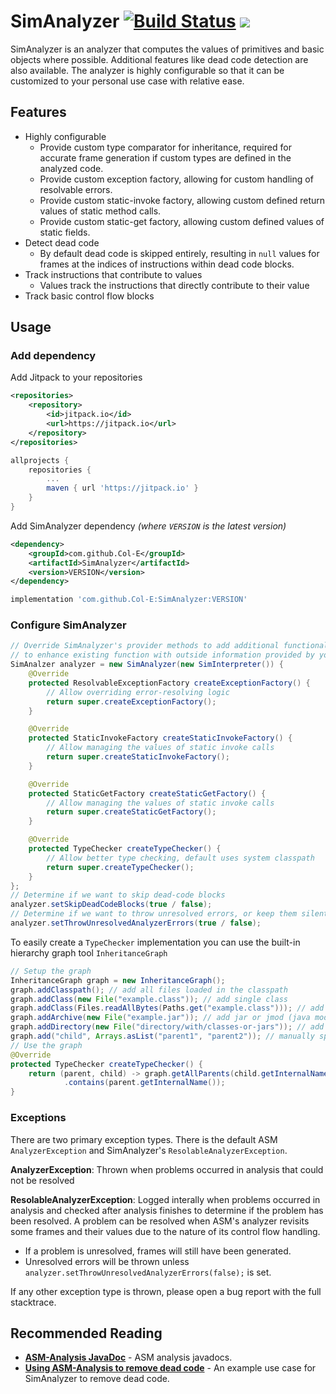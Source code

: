 # SimAnalyzer [![Build Status](https://cloud.drone.io/api/badges/Col-E/SimAnalyzer/status.svg)](https://cloud.drone.io/Col-E/SimAnalyzer) [![](https://jitpack.io/v/Col-E/SimAnalyzer.svg)](https://jitpack.io/#Col-E/SimAnalyzer)

SimAnalyzer is an analyzer that computes the values of primitives and basic objects where possible.
Additional features like dead code detection are also available. 
The analyzer is highly configurable so that it can be customized to your personal use case with relative ease.

## Features

* Highly configurable
    * Provide custom type comparator for inheritance, required for accurate frame generation if custom types are defined in the analyzed code.
    * Provide custom exception factory, allowing for custom handling of resolvable errors.
    * Provide custom static-invoke factory, allowing custom defined return values of static method calls.
    * Provide custom static-get factory, allowing custom defined values of static fields.
* Detect dead code
    * By default dead code is skipped entirely, resulting in `null` values for frames at the indices of instructions within dead code blocks.
* Track instructions that contribute to values
    * Values track the instructions that directly contribute to their value
* Track basic control flow blocks

## Usage

### Add dependency

Add Jitpack to your repositories
```xml
<repositories>
    <repository>
        <id>jitpack.io</id>
        <url>https://jitpack.io</url>
    </repository>
</repositories>
```
```groovy
allprojects {
    repositories {
        ...
        maven { url 'https://jitpack.io' }
    }
}
```
Add SimAnalyzer dependency _(where `VERSION` is the latest version)_
```xml
<dependency>
    <groupId>com.github.Col-E</groupId>
    <artifactId>SimAnalyzer</artifactId>
    <version>VERSION</version>
</dependency>
```
```groovy
implementation 'com.github.Col-E:SimAnalyzer:VERSION'
```

### Configure SimAnalyzer

```java
// Override SimAnalyzer's provider methods to add additional functionality or
// to enhance existing function with outside information provided by you
SimAnalzer analyzer = new SimAnalyzer(new SimInterpreter()) {
    @Override
    protected ResolvableExceptionFactory createExceptionFactory() {
        // Allow overriding error-resolving logic
        return super.createExceptionFactory();
    }

    @Override
    protected StaticInvokeFactory createStaticInvokeFactory() {
        // Allow managing the values of static invoke calls
        return super.createStaticInvokeFactory();
    }

    @Override
    protected StaticGetFactory createStaticGetFactory() {
        // Allow managing the values of static invoke calls
        return super.createStaticGetFactory();
    }

    @Override
    protected TypeChecker createTypeChecker() {
        // Allow better type checking, default uses system classpath
        return super.createTypeChecker();
    }
};
// Determine if we want to skip dead-code blocks
analyzer.setSkipDeadCodeBlocks(true / false);
// Determine if we want to throw unresolved errors, or keep them silent
analyzer.setThrowUnresolvedAnalyzerErrors(true / false);
```

To easily create a `TypeChecker` implementation you can use the built-in hierarchy graph tool `InheritanceGraph`
```java
// Setup the graph
InheritanceGraph graph = new InheritanceGraph();
graph.addClasspath(); // add all files loaded in the classpath
graph.addClass(new File("example.class")); // add single class
graph.addClass(Files.readAllBytes(Paths.get("example.class"))); // add bytecode
graph.addArchive(new File("example.jar")); // add jar or jmod (java module)
graph.addDirectory(new File("directory/with/classes-or-jars")); // add directory (recursive)
graph.add("child", Arrays.asList("parent1", "parent2")); // manually specify child/parent relations
// Use the graph
@Override
protected TypeChecker createTypeChecker() {
	return (parent, child) -> graph.getAllParents(child.getInternalName())
			.contains(parent.getInternalName());
}
```

### Exceptions

There are two primary exception types. There is the default ASM `AnalyzerException` and SimAnalyzer's `ResolableAnalyzerException`.

**AnalyzerException**: Thrown when problems occurred in analysis that could not be resolved

**ResolableAnalyzerException**: Logged interally when problems occurred in analysis and checked after analysis finishes to determine if the problem has been resolved. 
A problem can be resolved when ASM's analyzer revisits some frames and their values due to the nature of its control flow handling. 
 
 * If a problem is unresolved, frames will still have been generated.
 * Unresolved errors will be thrown unless `analyzer.setThrowUnresolvedAnalyzerErrors(false);` is set.
 
If any other exception type is thrown, please open a bug report with the full stacktrace.

## Recommended Reading

* **[ASM-Analysis JavaDoc](https://www.javadoc.io/doc/org.ow2.asm/asm-analysis/latest/index.html)** - ASM analysis javadocs.
* **[Using ASM-Analysis to remove dead code](https://coley.software/using-asm-analysis-to-remove-dead-code/)** - An example use case for SimAnalyzer to remove dead code.